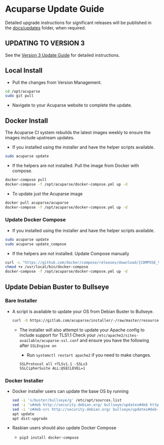 # Acuparse Update Guide

Detailed upgrade instructions for significant releases will be published in the [docs/updates](https://docs.acuparse.com/#version-updates) folder,
when required.

## UPDATING TO VERSION 3

See the [Version 3 Update Guide](https://docs.acuparse.com/updates/v3) for detailed instructions.

## Local Install

- Pull the changes from Version Management.

```bash
cd /opt/acuparse
sudo git pull
```

- Navigate to your Acuparse website to complete the update.

## Docker Install

The Acuparse CI system rebuilds the latest images weekly to ensure the images include upstream updates.

- If you installed using the installer and have the helper scripts available.

```bash
sudo acuparse update
```

- If the helpers are not installed. Pull the image from Docker with compose.

```bash
docker-compose pull
docker-compose -f /opt/acuparse/docker-compose.yml up -d
```

- To update just the Acuparse image

```bash
docker pull acuparse/acuparse
docker-compose -f /opt/acuparse/docker-compose.yml up -d
```

### Update Docker Compose

- If you installed using the installer and have the helper scripts available.

```bash
sudo acuparse update
sudo acuparse update_compose
```

- If the helpers are not installed. Update Compose manually

```bash
curl -L "https://github.com/docker/compose/releases/download/{COMPOSE_VERSION}/docker-compose-$(uname -s)-$(uname -m)" -o /usr/local/bin/docker-compose
chmod +x /usr/local/bin/docker-compose
docker-compose -f /opt/acuparse/docker-compose.yml up -d
```

## Update Debian Buster to Bullseye

### Bare Installer

- A script is available to update your OS from Debian Buster to Bullseye.

    ```bash
    curl -O https://gitlab.com/acuparse/installer/-/raw/master/resources/bullseye && sudo bash bullseye | tee ~/bullseye.log
    ```
  
    - The installer will also attempt to update your Apache config to include support for TLS1.1 Check your
      `/etc/apache2/sites-available/acuparse-ssl.conf` and ensure you have the following after `SSLEngine on`
        - Run `systemctl restart apache2` if you need to make changes.

        ```text
        SSLProtocol all +TLSv1.1 -SSLv3
        SSLCipherSuite ALL:@SECLEVEL=1
        ```

### Docker Installer

- Docker installer users can update the base OS by running

    ```bash
    sed -i 's/buster/bullseye/g' /etc/apt/sources.list
    sed -i 's#deb http://security.debian.org/ bullseye/updates#deb https://security.debian.org/debian-security bullseye-security#g' /etc/apt/sources.list
    sed -i 's#deb-src http://security.debian.org/ bullseye/updates#deb-src https://security.debian.org/debian-security bullseye-security#g' /etc/apt/sources.list
    apt update
    apt dist-upgrade
    ```

- Rasbian users should also update Docker Compose
    - `pip3 install docker-compose`
